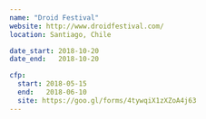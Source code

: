 ```yaml
---
name: "Droid Festival"
website: http://www.droidfestival.com/
location: Santiago, Chile

date_start: 2018-10-20
date_end:   2018-10-20

cfp:
  start: 2018-05-15  
  end:   2018-06-10
  site: https://goo.gl/forms/4tywqiX1zXZoA4j63
---
```

